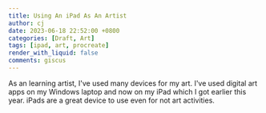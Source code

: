 ```yaml
---
title: Using An iPad As An Artist
author: cj
date: 2023-06-18 22:52:00 +0800
categories: [Draft, Art]
tags: [ipad, art, procreate]
render_with_liquid: false
comments: giscus
---
```


As an learning artist, I've used many devices for my art. I've used digital art apps on my Windows laptop and now on my iPad which I got earlier this year. iPads are a great device to use even for not art activities. 
